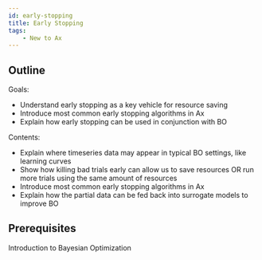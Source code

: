 ```yaml
---
id: early-stopping
title: Early Stopping
tags:
    - New to Ax
---
```


## Outline
Goals:
- Understand early stopping as a key vehicle for resource saving
- Introduce most common early stopping algorithms in Ax
- Explain how early stopping can be used in conjunction with BO

Contents:
- Explain where timeseries data may appear in typical BO settings, like learning curves
- Show how killing bad trials early can allow us to save resources OR run more trials using the same amount of resources
- Introduce most common early stopping algorithms in Ax
- Explain how the partial data can be fed back into surrogate models to improve BO
## Prerequisites
Introduction to Bayesian Optimization
